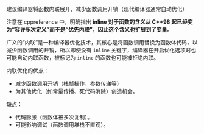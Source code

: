 建议编译器将函数内联展开，减少函数调用开销（现代编译器通常自动优化）

注意在 cppreference 中，明确指出 **inline 对于函数的含义从 C++98 起已经变为“容许多次定义”而不是“优先内联”，因此这个含义也扩展到了变量。**

广义的“内联”是一种编译器优化技术，其核心是将函数调用替换为函数体代码，以减少函数调用的开销，所以即使没有 `inline` 关键字，编译器在开启优化选项时也可能自动内联函数，被标记为 `inline` 的函数也可能被拒绝内联。

内联优化的优点：

- 减少函数调用开销（栈帧操作，参数传递等）
- 为其他优化（如常量传播、死代码消除）创造机会。

缺点：

- 代码膨胀（函数体被多次复制）。
- 可能影响调试（函数调用堆栈不直观）。
